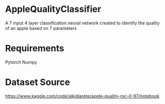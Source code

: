 # AppleQualityClassifier
A 7 input 4 layer classification neural network created to identify the quality of an apple based on 7 parameters

# Requirements
Pytorch 
Numpy

# Dataset Source
https://www.kaggle.com/code/alkidiarete/apple-quality-roc-0-97/notebook
